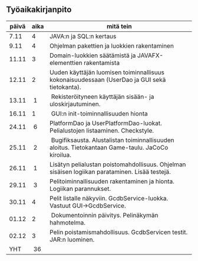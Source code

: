 Työaikakirjanpito
-----------------

päivä | aika | mitä tein
------|----- | ---------
7.11  | 4    | JAVA:n ja SQL:n kertaus
9.11  | 4    | Ohjelman pakettien ja luokkien rakentaminen
11.11 | 3    | Domain-luokkien säätämistä ja JAVAFX-elementtien rakentamista
12.11 | 2    | Uuden käyttäjän luomisen toiminnallisuus kokonaisuudessaan (UserDao ja GUI sekä tietokanta).
13.11 | 1    | Rekisteröityneen käyttäjän sisään- ja uloskirjautuminen. 
16.11 | 1    | GUI:n init-toiminnallisuuden hionta
24.11 | 6    | PlatformDao ja UserPlatformDao-luokat. Pelialustojen listaaminen. Checkstyle.
25.11 | 2    | Bugifiksausta. Alustalistan toiminnallisuuden aloitus. Tietokantaan Game-taulu. JaCoCo kiroilua. 
26.11 | 1    | Lisätyn pelialustan poistomahdollisuus. Ohjelman sisäisen logiikan parataminen. Lisää testejä.
29.11 | 3    | Pelitoiminnallisuuden rakentaminen ja hionta. Logiikan parannukset.
30.11 | 4    | Pelit listalle näkyviin. GcdbService-luokka. Vastuut GUI->GcdbService.
01.12 | 2    | Dokumentoinnin päivitys. Pelinäkymän hahmotelma.
02.12 | 3    | Pelin poistamismahdollisuus. GcdbServicen testit. JAR:n luominen. 
YHT   | 36

